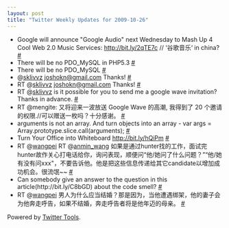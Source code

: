 ```yaml
---
layout: post
title: "Twitter Weekly Updates for 2009-10-26"
---
```


<ul class="aktt_tweet_digest">
	<li>Google will announce &quot;Google Audio&quot; next Wednesday to Mash Up 4 Cool Web 2.0 Music Services: <a href="http://bit.ly/2qTE7c" rel="nofollow">http://bit.ly/2qTE7c</a> // ‘谷歌音乐‘ in china? <a href="http://twitter.com/Joshua_C/statuses/5160868495">#</a></li>
	<li>There will be no PDO_MySQL in PHP5.3 <a href="http://twitter.com/Joshua_C/statuses/5138923041">#</a></li>
	<li>There will be no PDO_MySQL <a href="http://twitter.com/Joshua_C/statuses/5138361963">#</a></li>
	<li>@<a href="http://twitter.com/sklivvz">sklivvz</a> <a href="mailto:joshokn@gmail.com">joshokn@gmail.com</a> Thanks! <a href="http://twitter.com/Joshua_C/statuses/5119114371">#</a></li>
	<li>RT @<a href="http://twitter.com/sklivvz">sklivvz</a> <a href="mailto:joshokn@gmail.com">joshokn@gmail.com</a> Thanks! <a href="http://twitter.com/Joshua_C/statuses/5119103417">#</a></li>
	<li>RT @<a href="http://twitter.com/sklivvz">sklivvz</a> is it possible for you to send me a google wave invitation? Thanks in advance. <a href="http://twitter.com/Joshua_C/statuses/5118745631">#</a></li>
	<li>RT @mengite: 又将迎来一波放送 Google Wave 的高潮, 我得到了 20 个邀请的权限.//可以赠送一枚吗？十分感谢。 <a href="http://twitter.com/Joshua_C/statuses/5118443615">#</a></li>
	<li>arguments is not an array. And turn objects into an array - var args = Array.prototype.slice.call(arguments); <a href="http://twitter.com/Joshua_C/statuses/5113968257">#</a></li>
	<li>Turn Your Office into Whiteboard  <a href="http://bit.ly/hQiPm" rel="nofollow">http://bit.ly/hQiPm</a> <a href="http://twitter.com/Joshua_C/statuses/5085198549">#</a></li>
	<li>RT @<a href="http://twitter.com/wangpei">wangpei</a> RT @<a href="http://twitter.com/anmin_wang">anmin_wang</a> 如果是通过hunter找的工作，面试完hunter故作关心打电话给你，询问表现，顺便问“他/她问了什么问题？”“他/她有没有问xxx&quot;，不要告诉他。他是把这些信息传递给其它candidate以增加成功机会。很流氓~~ <a href="http://twitter.com/Joshua_C/statuses/5084740441">#</a></li>
	<li>Can somebody give an answer to the question in this article(http://bit.ly/C8bGD) about the code smell? <a href="http://twitter.com/Joshua_C/statuses/5069970853">#</a></li>
	<li>RT @<a href="http://twitter.com/wangpei">wangpei</a> 男人为什么应当结婚？那是因为，当他遭遇绑架，他的妻子会为他奔走呼告，如果不结婚，奔走呼告者将是他年迈的母亲。 <a href="http://twitter.com/Joshua_C/statuses/5064726515">#</a></li>
</ul>
<p class="aktt_credit">Powered by <a href="http://alexking.org/projects/wordpress">Twitter Tools</a>.</p>